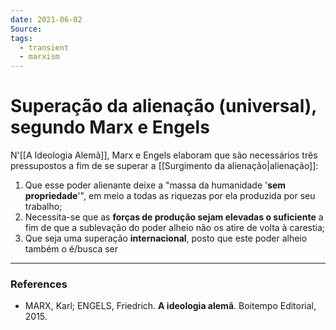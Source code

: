 ```yaml
---
date: 2021-06-02
Source:
tags:
  - transient
  - marxism
---
```

# Superação da alienação (universal), segundo Marx e Engels
N'[[A Ideologia Alemã]], Marx e Engels elaboram que são necessários três pressupostos a fim de se superar a [[Surgimento da alienação|alienação]]:
1. Que esse poder alienante deixe a "massa da humanidade '**sem propriedade**'", em meio a todas as riquezas por ela produzida por seu trabalho; 
2. Necessita-se que as **forças de produção sejam elevadas o suficiente** a fim de que a sublevação do poder alheio não os atire de volta à carestia;
3. Que seja uma superação **internacional**, posto que este poder alheio também o é/busca ser


---
### References
- MARX, Karl; ENGELS, Friedrich. **A ideologia alemã**. Boitempo Editorial, 2015.